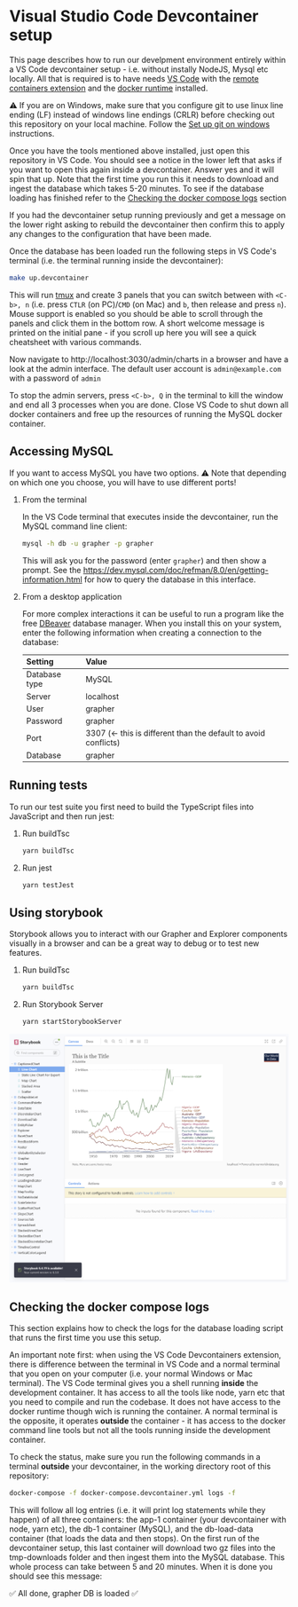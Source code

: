 # Visual Studio Code Devcontainer setup

This page describes how to run our develpment environment entirely within a VS Code devcontainer setup - i.e. without instally NodeJS, Mysql etc locally. All that is required is to have needs [VS Code](https://code.visualstudio.com/) with the [remote containers extension](https://code.visualstudio.com/docs/remote/containers) and the [docker runtime](https://www.docker.com/) installed.

⚠ If you are on Windows, make sure that you configure git to use linux line ending (LF) instead of windows line endings (CRLR) before checking out this repository on your local machine. Follow the [Set up git on windows](./before-you-start-on-windows.md) instructions.

Once you have the tools mentioned above installed, just open this repository in VS Code. You should see a notice in the lower left that asks if you want to open this again inside a devcontainer. Answer yes and it will spin that up. Note that the first time you run this it needs to download and ingest the database which takes 5-20 minutes. To see if the database loading has finished refer to the [Checking the docker compose logs](#checking-the-docker-compose-logs) section

If you had the devcontainer setup running previously and get a message on the lower right asking to rebuild the devcontainer then confirm this to apply any changes to the configuration that have been made.

Once the database has been loaded run the following steps in VS Code's terminal (i.e. the terminal running inside the devcontainer):

```bash
make up.devcontainer
```

This will run [tmux](https://github.com/tmux/tmux/wiki/Getting-Started) and create 3 panels that you can switch between with `<C-b>, n` (i.e. press `CTLR` (on PC)/`CMD` (on Mac) and `b`, then release and press `n`). Mouse support is enabled so you should be able to scroll through the panels and click them in the bottom row. A short welcome message is printed on the initial pane - if you scroll up here you will see a quick cheatsheet with various commands.

Now navigate to http://localhost:3030/admin/charts in a browser and have a look at the admin interface. The default user account is `admin@example.com` with a password of `admin`

To stop the admin servers, press `<C-b>, Q` in the terminal to kill the window and end all 3 processes when you are done. Close VS Code to shut down all docker containers and free up the resources of running the MySQL docker container.

## Accessing MySQL

If you want to access MySQL you have two options. ⚠ Note that depending on which one you choose, you will have to use different ports!

1. From the terminal

    In the VS Code terminal that executes inside the devcontainer, run the MySQL command line client:

    ```bash
    mysql -h db -u grapher -p grapher
    ```

    This will ask you for the password (enter `grapher`) and then show a prompt. See the https://dev.mysql.com/doc/refman/8.0/en/getting-information.html for how to query the database in this interface.

2. From a desktop application

    For more complex interactions it can be useful to run a program like the free [DBeaver](https://dbeaver.io/) database manager. When you install this on your system, enter the following information when creating a connection to the database:

    | Setting       | Value                                                           |
    | ------------- | --------------------------------------------------------------- |
    | Database type | MySQL                                                           |
    | Server        | localhost                                                       |
    | User          | grapher                                                         |
    | Password      | grapher                                                         |
    | Port          | 3307 (<- this is different than the default to avoid conflicts) |
    | Database      | grapher                                                         |

## Running tests

To run our test suite you first need to build the TypeScript files into JavaScript and then run jest:

1. Run buildTsc

    ```sh
    yarn buildTsc
    ```

2. Run jest

    ```sh
    yarn testJest
    ```

## Using storybook

Storybook allows you to interact with our Grapher and Explorer components visually in a browser and can be a great way to debug or to test new features.

1. Run buildTsc

    ```sh
    yarn buildTsc
    ```

2. Run Storybook Server

    ```sh
    yarn startStorybookServer
    ```

![Storybook](screenshots/storybook.png)

## Checking the docker compose logs

This section explains how to check the logs for the database loading script that runs the first time you use this setup.

An important note first: when using the VS Code Devcontainers extension, there is difference between the terminal in VS Code and a normal terminal that you open on your computer (i.e. your normal Windows or Mac terminal). The VS Code terminal gives you a shell running **inside** the development container. It has access to all the tools like node, yarn etc that you need to compile and run the codebase. It does not have access to the docker runtime though wich is running the container. A normal terminal is the opposite, it operates **outside** the container - it has access to the docker command line tools but not all the tools running inside the development container.

To check the status, make sure you run the following commands in a terminal **outside** your devcontainer, in the working directory root of this repository:

```bash
docker-compose -f docker-compose.devcontainer.yml logs -f
```

This will follow all log entries (i.e. it will print log statements while they happen) of all three containers: the app-1 container (your devcontainer with node, yarn etc), the db-1 container (MySQL), and the db-load-data container (that loads the data and then stops). On the first run of the devcontainer setup, this last container will download two gz files into the tmp-downloads folder and then ingest them into the MySQL database. This whole process can take between 5 and 20 minutes. When it is done you should see this message:

✅ All done, grapher DB is loaded ✅
